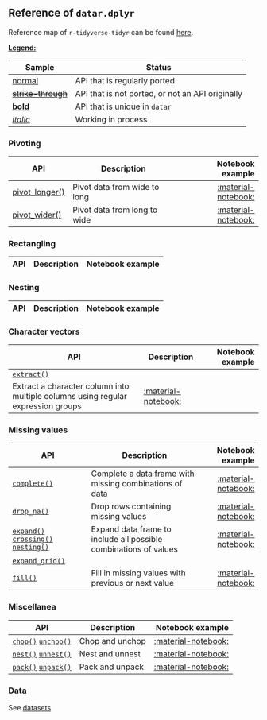 <style>
.md-typeset__table {
   min-width: 100%;
}

.md-typeset table:not([class]) {
    display: table;
    max-width: 80%;
}
</style>

## Reference of `datar.dplyr`

Reference map of `r-tidyverse-tidyr` can be found [here][1].

<u>**Legend:**</u>

|Sample|Status|
|---|---|
|[normal]()|API that is regularly ported|
|<s>[strike-through]()</s>|API that is not ported, or not an API originally|
|[**bold**]()|API that is unique in `datar`|
|[_italic_]()|Working in process|

### Pivoting

|API|Description|Notebook example|
|---|---|---:|
|[pivot_longer()][26]|Pivot data from wide to long|[:material-notebook:][27]|
|[pivot_wider()][28]|Pivot data from long to wide|[:material-notebook:][29]|

### Rectangling

|API|Description|Notebook example|
|---|---|---:|

### Nesting

|API|Description|Notebook example|
|---|---|---:|

### Character vectors

|API|Description|Notebook example|
|---|---|---:|
|[`extract()`][22]|
Extract a character column into multiple columns using regular expression groups|[:material-notebook:][23]|

### Missing values

|API|Description|Notebook example|
|---|---|---:|
|[`complete()`][18]|Complete a data frame with missing combinations of data|[:material-notebook:][19]|
|[`drop_na()`][20]|Drop rows containing missing values|[:material-notebook:][21]|
|[`expand()`][12] [`crossing()`][13] [`nesting()`][14]|Expand data frame to include all possible combinations of values|[:material-notebook:][15]|
|[`expand_grid()`][16]|
|[`fill()`][24]|Fill in missing values with previous or next value|[:material-notebook:][25]|

### Miscellanea

|API|Description|Notebook example|
|---|---|---:|
|[`chop()`][3] [`unchop()`][4]|Chop and unchop|[:material-notebook:][5]|
|[`nest()`][9] [`unnest()`][10]|Nest and unnest|[:material-notebook:][11]|
|[`pack()`][6] [`unpack()`][7]|Pack and unpack|[:material-notebook:][8]|

### Data

See [datasets][2]

[1]: https://tidyr.tidyverse.org/reference/index.html
[2]: ../datasets
[3]: ../../api/datar.tidyr.chop/#datar.tidyr.chop.chop
[4]: ../../api/datar.tidyr.chop/#datar.tidyr.chop.unchop
[5]: ../../notebooks/chop
[6]: ../../api/datar.tidyr.pack/#datar.tidyr.pack.pack
[7]: ../../api/datar.tidyr.pack/#datar.tidyr.pack.unpack
[8]: ../../notebooks/chop
[9]: ../../api/datar.tidyr.nest/#datar.tidyr.nest.nest
[10]: ../../api/datar.tidyr.nest/#datar.tidyr.nest.unnest
[11]: ../../notebooks/nest
[12]: ../../api/datar.tidyr.expand/#datar.tidyr.expand.expand
[13]: ../../api/datar.tidyr.expand/#datar.tidyr.expand.crossing
[14]: ../../api/datar.tidyr.expand/#datar.tidyr.expand.nesting
[15]: ../../notebooks/expand
[16]: ../../api/datar.tidyr.expand/#datar.tidyr.expand.expand_grid
[17]: ../../notebooks/expand_grid
[18]: ../../api/datar.tidyr.complete/#datar.tidyr.complete.complete
[19]: ../../notebooks/complete
[20]: ../../api/datar.tidyr.drop_na/#datar.tidyr.drop_na.drop_na
[21]: ../../notebooks/drop_na
[22]: ../../api/datar.tidyr.extract/#datar.tidyr.extract.extract
[23]: ../../notebooks/extract
[24]: ../../api/datar.tidyr.fill/#datar.tidyr.fill.fill
[25]: ../../notebooks/fill
[26]: ../../api/datar.tidyr.pivot_long/#datar.tidyr.pivot_long.pivot_longer
[27]: ../../notebooks/pivot_longer
[28]: ../../api/datar.tidyr.pivot_wide/#datar.tidyr.pivot_wide.pivot_wider
[29]: ../../notebooks/pivot_wider
